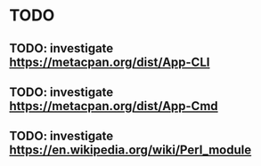 # TODO

## TODO: investigate https://metacpan.org/dist/App-CLI

## TODO: investigate https://metacpan.org/dist/App-Cmd

## TODO: investigate https://en.wikipedia.org/wiki/Perl_module
